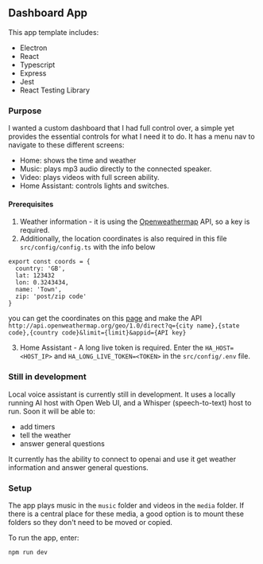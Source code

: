 ## Dashboard App

This app template includes:

- Electron
- React
- Typescript
- Express
- Jest
- React Testing Library

### Purpose

I wanted a custom dashboard that I had full control over, a simple yet provides the essential controls for what I need it to do. It has a menu nav to navigate to these different screens:

- Home: shows the time and weather
- Music: plays mp3 audio directly to the connected speaker.
- Video: plays videos with full screen ability.
- Home Assistant: controls lights and switches.

#### Prerequisites

1. Weather information - it is using the [Openweathermap](https://openweathermap.org/) API, so a key is required.
2. Additionally, the location coordinates is also required in this file `src/config/config.ts` with the info below

```
export const coords = {
  country: 'GB',
  lat: 123432
  lon: 0.3243434,
  name: 'Town',
  zip: 'post/zip code'
}
```

you can get the coordinates on this [page](https://openweathermap.org/api/geocoding-api) and make the API `http://api.openweathermap.org/geo/1.0/direct?q={city name},{state code},{country code}&limit={limit}&appid={API key}`

3. Home Assistant - A long live token is required. Enter the `HA_HOST=<HOST_IP>` and `HA_LONG_LIVE_TOKEN=<TOKEN>` in the `src/config/.env` file.

### Still in development

Local voice assistant is currently still in development. It uses a locally running AI host with Open Web UI, and a Whisper (speech-to-text) host to run.
Soon it will be able to:

- add timers
- tell the weather
- answer general questions

It currently has the ability to connect to openai and use it get weather information and answer general questions.

### Setup

The app plays music in the `music` folder and videos in the `media` folder. If there is a central place for these media, a good option is to mount these folders so they don't need to be moved or copied.

To run the app, enter:

```
npm run dev
```
